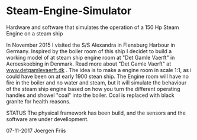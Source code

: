 # Steam-Engine-Simulator
Hardware and software that simulates the operation of a 150 Hp Steam Engine on a steam ship

In November 2015 I visited the S/S Alexandra in Flensburg Harbour in Germany. Inspired by the boiler room of this ship I decidet to build a working model of at steam ship engine room at "Det Gamle Vaerft" in Aeroeskoebing in Denmark. Read more about "Det Gamle Vaerft" at www.detgamlevaerft.dk .
The idea is to make a engine room in scale 1:1, as i could have been on at early 1900 stean ship. The Engine room will have no fire in the boiler and no water and steam, but it will simulate the behaviour of the steam ship engine based on how you turn the different operating handles and showel "coal" into the boiler. Coal is replaced with black granite for health reasons.

STATUS
The physical framework has been build, and the sensors and the software are under devellopment. 

07-11-2017
Joergen Friis
 

